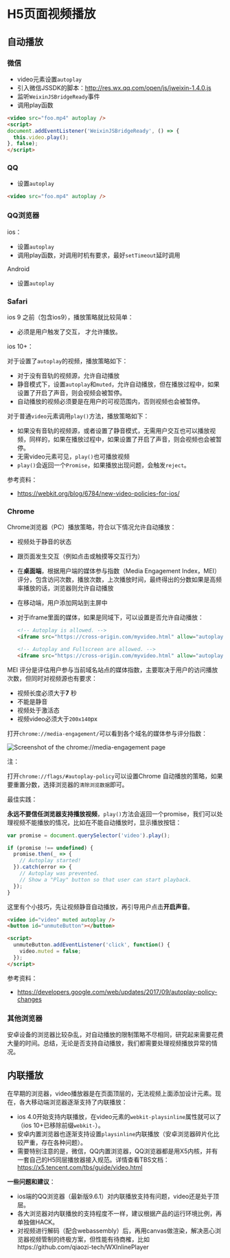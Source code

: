# H5页面视频播放

## 自动播放

### 微信

- video元素设置`autoplay`
- 引入微信JSSDK的脚本：http://res.wx.qq.com/open/js/jweixin-1.4.0.js
- 监听`WeixinJSBridgeReady`事件
- 调用play函数

```html
<video src="foo.mp4" autoplay />
<script>
document.addEventListener('WeixinJSBridgeReady', () => {
  this.video.play();
}, false);
</script>
```

### QQ

- 设置`autoplay`

```html
<video src="foo.mp4" autoplay />
```

### QQ浏览器

ios：

- 设置`autoplay`
- 调用play函数，对调用时机有要求，最好`setTimeout`延时调用

Android

- 设置`autoplay`

### Safari

ios 9 之前（包含ios9），播放策略就比较简单：

- 必须是用户触发了交互， 才允许播放。

ios 10+：

对于设置了`autoplay`的视频，播放策略如下：

- 对于没有音轨的视频源，允许自动播放
- 静音模式下，设置`autoplay`和`muted`，允许自动播放，但在播放过程中，如果设置了开启了声音，则会视频会被暂停。
- 自动播放的视频必须要是在用户的可视范围内，否则视频也会被暂停。

对于普通`video`元素调用`play()`方法，播放策略如下：

- 如果没有音轨的视频源，或者设置了静音模式，无需用户交互也可以播放视频，同样的，如果在播放过程中，如果设置了开启了声音，则会视频也会被暂停。
- 无需video元素可见，`play()`也可播放视频
- `play()`会返回一个`Promise`，如果播放出现问题，会触发`reject`。

参考资料：

- https://webkit.org/blog/6784/new-video-policies-for-ios/

### Chrome

Chrome浏览器（PC）播放策略，符合以下情况允许自动播放：

- 视频处于静音的状态

- 跟页面发生交互（例如点击或触摸等交互行为）

- 在**桌面端**，根据用户端的媒体参与指数（Media Engagement Index，MEI）评分，包含访问次数，播放次数，上次播放时间，最终得出的分数如果是高频率播放的话，浏览器则允许自动播放

- 在移动端，用户添加网站到主屏中

- 对于iframe里面的媒体，如果是同域下，可以设置是否允许自动播放：

  ```html
  <!-- Autoplay is allowed. -->
  <iframe src="https://cross-origin.com/myvideo.html" allow="autoplay">
  
  <!-- Autoplay and Fullscreen are allowed. -->
  <iframe src="https://cross-origin.com/myvideo.html" allow="autoplay; fullscreen">
  ```

 MEI 评分是评估用户参与当前域名站点的媒体指数，主要取决于用户的访问播放次数，但同时对视频源也有要求：

- 视频长度必须大于**7** 秒
- 不能是静音
- 视频处于激活态
- 视频video必须大于`200x140`px

打开`chrome://media-engagement/`可以看到各个域名的媒体参与评分指数：

![Screenshot of the chrome://media-engagement page](https://developers.google.com/web/updates/images/2017/09/media-engagement.png)

注：

打开`chrome://flags/#autoplay-policy`可以设置Chrome 自动播放的策略，如果要重置分数，选择浏览器的`清除浏览数据`即可。

最佳实践：

**永远不要信任浏览器支持播放视频**，`play()`方法会返回一个promise，我们可以处理视频不能播放的情况，比如在不能自动播放时，显示播放按钮：

```js
var promise = document.querySelector('video').play();

if (promise !== undefined) {
  promise.then(_ => {
    // Autoplay started!
  }).catch(error => {
    // Autoplay was prevented.
    // Show a "Play" button so that user can start playback.
  });
}
```

这里有个小技巧，先让视频静音自动播放，再引导用户点击**开启声音**。

```html
<video id="video" muted autoplay />
<button id="unmuteButton"></button>

<script>
  unmuteButton.addEventListener('click', function() {
    video.muted = false;
  });
</script>

```

参考资料：

- https://developers.google.com/web/updates/2017/09/autoplay-policy-changes

### 其他浏览器

安卓设备的浏览器比较杂乱，对自动播放的限制策略不尽相同，研究起来需要花费大量的时间。总结，无论是否支持自动播放，我们都需要处理视频播放异常的情况。

## 内联播放

在早期的浏览器，video播放器是在页面顶层的，无法视频上面添加设计元素。现在，各大移动端浏览器逐渐支持了内联播放：

- ios 4.0开始支持内联播放，在video元素的`webkit-playsinline`属性就可以了（ios 10+已移除前缀`webkit-`）。
- 安卓内置浏览器也逐渐支持设置`playsinline`内联播放（安卓浏览器碎片化比较严重，存在各种问题）。
- 需要特别注意的是，微信，QQ内置浏览器，QQ浏览器都是用X5内核，并有一套自己的H5同层播放器接入规范。详情查看TBS文档： https://x5.tencent.com/tbs/guide/video.html



**一些问题和建议**： 

- ios端的QQ浏览器（最新版9.6.1）对内联播放支持有问题，video还是处于顶层。
- 各大浏览器对内联播放的支持程度不一样，建议根据产品的运行环境比例，再单独做HACK。
- 对视频进行解码（配合webassembly）后，再用canvas做渲染，解决恶心浏览器视频管制的终极方案，但性能有待商榷，比如https://github.com/qiaozi-tech/WXInlinePlayer